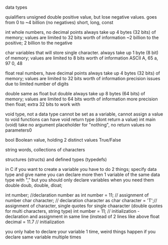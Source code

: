 data types

quialifiers 
  unsigned
    double positive value, but lose negative values. goes from 0 to ~4 billion (no negatives)
  short, long, const

int
  whole numbers, no decimal points
  always take up 4 bytes (32 bits) of memory; values are limited to 32 bits worth of information
  ~2 billion to the positive; 2 billion to the negative

char
  variables that will store single character. 
  always take up 1 byte (8 bit) of memory; values are limited to 8 bits worth of information
  ASCII
  A, 65
  a, 97
  0, 48
  
float
  real numbers, have decimal points
  always take up 4 bytes (32 bits) of memory; values are limited to 32 bits worth of information
  precision issues due to limited number of digits

double
  same as float but double
  always take up 8 bytes (64 bits) of memory; values are limited to 64 bits worth of information
  more precision then float; extra 32 bits to work with

void
  type, not a data type
  cannot be set as a variable, cannot assign a value to void
  functions can have void return type (dont return a value)
  int main (void)
  take no argument 
  placeholder for "nothing", no return values no parameters0

bool
  Boolean value, holding 2 distinct values
  True/False
  
string
  words, collections of characters
  
structures (structs) and defined types (typedefs)

in C if you want to create a variable you have to do 2 things; specify data type and give name
you can declare more then 1 variable of the same data type with "," but you should only declare variables when you need them
  double doub, double, dloat; 

  int number; //declaration number as int
  number = 11; // assignment of number
  char character; // declaration character as char
  character = 'T';// assignment of character, single quotes for single chaaracter (double quotes for multi characters, string type)
  int number = 11; // initialization - declaration and assignment in same line (instead of 2 lines like above
  float decimal = 11.7 // initialization
  
you only habe to declare your variable 1 time, weird things happen if you declare same variable multiple times




  
